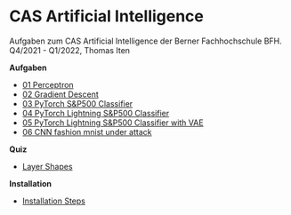 # CAS Artificial Intelligence

Aufgaben zum CAS Artificial Intelligence der Berner Fachhochschule BFH.<br />
Q4/2021 - Q1/2022, Thomas Iten

**Aufgaben**
- [01 Perceptron](src/01_perceptron.py)
- [02 Gradient Descent](src/02_gradient_descent.ipynb)
- [03 PyTorch S&P500 Classifier](src/03_pytorch_sp500_binary.ipynb)
- [04 PyTorch Lightning S&P500 Classifier](src/04_pytorch_lightning_sp500_classifier/04_pytorch_lightning_sp500_classifier.ipynb)
- [05 PyTorch Lightning S&P500 Classifier with VAE](src/05_vae/05_pytorch_lightning_sp500_classifier_with_vae.ipynb)
- [06 CNN fashion mnist under attack](src/06_cnn/06_cnn_fashion_mnist.ipynb)

**Quiz**
- [Layer Shapes](quiz/02_Layer_Shapes.png)

**Installation**
- [Installation Steps](doc/Installation.md)